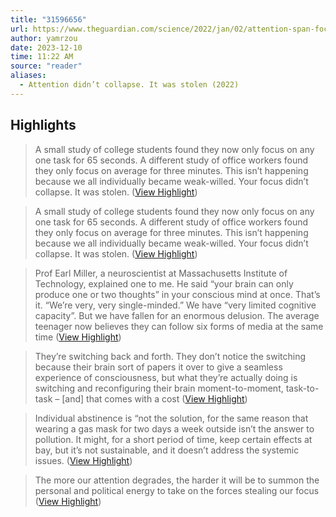 ```yaml
---
title: "31596656"
url: https://www.theguardian.com/science/2022/jan/02/attention-span-focus-screens-apps-smartphones-social-media
author: yamrzou
date: 2023-12-10
time: 11:22 AM
source: "reader"
aliases:
  - Attention didn’t collapse. It was stolen (2022)
---
```

## Highlights
> A small study of college students found they now only focus on any one task for 65 seconds. A different study of office workers found they only focus on average for three minutes. This isn’t happening because we all individually became weak-willed. Your focus didn’t collapse. It was stolen. ([View Highlight](https://read.readwise.io/read/01h8tzcsea8kyfaepkrve433fz))

> A small study of college students found they now only focus on any one task for 65 seconds. A different study of office workers found they only focus on average for three minutes. This isn’t happening because we all individually became weak-willed. Your focus didn’t collapse. It was stolen. ([View Highlight](https://read.readwise.io/read/01h8tzd07fgwczcg76k89afd7m))

> Prof Earl Miller, a neuroscientist at Massachusetts Institute of Technology, explained one to me. He said “your brain can only produce one or two thoughts” in your conscious mind at once. That’s it. “We’re very, very single-minded.” We have “very limited cognitive capacity”. But we have fallen for an enormous delusion. The average teenager now believes they can follow six forms of media at the same time ([View Highlight](https://read.readwise.io/read/01h8tzg6ezm726mjex9d9ypfqr))

> They’re switching back and forth. They don’t notice the switching because their brain sort of papers it over to give a seamless experience of consciousness, but what they’re actually doing is switching and reconfiguring their brain moment-to-moment, task-to-task – [and] that comes with a cost ([View Highlight](https://read.readwise.io/read/01h8tzgscct9kw79mv6xy9khcp))

> Individual abstinence is “not the solution, for the same reason that wearing a gas mask for two days a week outside isn’t the answer to pollution. It might, for a short period of time, keep certain effects at bay, but it’s not sustainable, and it doesn’t address the systemic issues. ([View Highlight](https://read.readwise.io/read/01h8tzrxzvsa1wgenc9vj7eheg))

> The more our attention degrades, the harder it will be to summon the personal and political energy to take on the forces stealing our focus ([View Highlight](https://read.readwise.io/read/01h8v000v5ewmqxwnz5x8y5nv0))